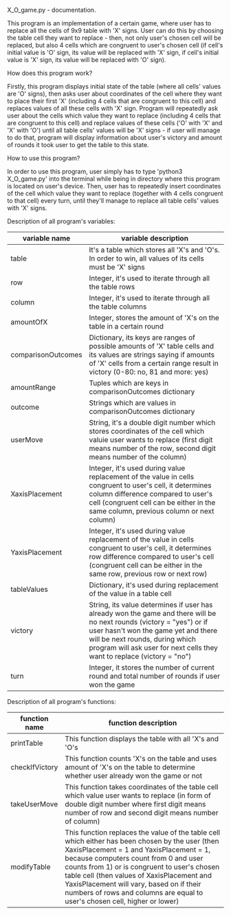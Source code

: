X_O_game.py - documentation.

This program is an implementation of a certain game, where user has to replace all the cells of 9x9 table with 'X' signs. User can do this by choosing the table cell they want to replace - then, not only user's chosen cell will be replaced, but also 4 cells which are congruent to user's chosen cell (if cell's initial value is 'O' sign, its value will be replaced with 'X' sign, if cell's initial value is 'X' sign, its value will be replaced with 'O' sign).

How does this program work?

Firstly, this program displays initial state of the table (where all cells' values are 'O' signs), then asks user about coordinates of the cell where they want to place their first 'X' (including 4 cells that are congruent to this cell) and replaces values of all these cells with 'X' sign. Program will repeatedly ask user about the cells which value they want to replace (including 4 cells that are congruent to this cell) and replace values of these cells ('O' with 'X' and 'X' with 'O') until all table cells' values will be 'X' signs - if user will manage to do that, program will display information about user's victory and amount of rounds it took user to get the table to this state.

How to use this program?

In order to use this program, user simply has to type 'python3 X_O_game.py' into the terminal while being in directory where this program is located on user's device. Then, user has to repeatedly insert coordinates of the cell which value they want to replace (together with 4 cells congruent to that cell) every turn, until they'll manage to replace all table cells' values with 'X' signs.

Description of all program's variables:

| variable name | variable description |
| ------------- | -------------------- |
| table | It's a table which stores all 'X's and 'O's. In order to win, all values of its cells must be 'X' signs |
| row | Integer, it's used to iterate through all the table rows |
| column | Integer, it's used to iterate through all the table columns |
| amountOfX | Integer, stores the amount of 'X's on the table in a certain round |
| comparisonOutcomes | Dictionary, its keys are ranges of possible amounts of 'X' table cells and its values are strings saying if amounts of 'X' cells from a certain range result in victory (0-80: no, 81 and more: yes) |
| amountRange | Tuples which are keys in comparisonOutcomes dictionary |
| outcome | Strings which are values in comparisonOutcomes dictionary |
| userMove | String, it's a double digit number which stores coordinates of the cell which valuie user wants to replace (first digit means number of the row, second digit means number of the column) |
| XaxisPlacement | Integer, it's used during value replacement of the value in cells congruent to user's cell, it determines column difference compared to user's cell (congruent cell can be either in the same column, previous column or next column) |
| YaxisPlacement | Integer, it's used during value replacement of the value in cells congruent to user's cell, it determines row difference compared to user's cell (congruent cell can be either in the same row, previous row or next row) |
| tableValues | Dictionary, it's used during replacement of the value in a table cell |
| victory | String, its value determines if user has already won the game and there will be no next rounds (victory = "yes") or if user hasn't won the game yet and there will be next rounds, during which program will ask user for next cells they want to replace (victory = "no") |
| turn | Integer, it stores the number of current round and total number of rounds if user won the game |

Description of all program's functions:

| function name | function description |
| ------------- | -------------------- |
| printTable | This function displays the table with all 'X's and 'O's |
| checkIfVictory | This function counts 'X's on the table and uses amount of 'X's on the table to determine whether user already won the game or not |
| takeUserMove | This function takes coordinates of the table cell which value user wants to replace (in form of double digit number where first digit means number of row and second digit means number of column) |
| modifyTable | This function replaces the value of the table cell which either has been chosen by the user (then XaxisPlacement = 1 and YaxisPlacement = 1, because computers count from 0 and user counts from 1) or is congruent to user's chosen table cell (then values of XaxisPlacement and YaxisPlacement will vary, based on if their numbers of rows and columns are equal to user's chosen cell, higher or lower) |